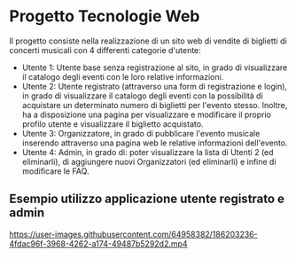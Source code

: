 # Progetto Tecnologie Web

Il progetto consiste nella realizzazione di un sito web di vendite di biglietti di concerti musicali con 4 differenti categorie d'utente:

- Utente 1: Utente base senza registrazione al sito, in grado di visualizzare il catalogo degli eventi con le loro relative informazioni.
- Utente 2: Utente registrato (attraverso una form di registrazione e login), in grado di visualizzare il catalogo degli eventi con la possibilità di acquistare un determinato numero di biglietti per l'evento stesso. Inoltre, ha a disposizione una pagina per visualizzare e modificare il proprio profilo utente e visualizzare il biglietto acquistato.
- Utente 3: Organizzatore, in grado di pubblicare l'evento musicale inserendo attraverso una pagina web le relative informazioni dell'evento.
- Utente 4: Admin, in grado di: poter visualizzare la lista di Utenti 2 (ed eliminarli), di aggiungere nuovi Organizzatori (ed eliminarli) e infine di modificare le FAQ.


## Esempio utilizzo applicazione utente registrato e admin



https://user-images.githubusercontent.com/64958382/186203236-4fdac96f-3968-4262-a174-49487b5292d2.mp4

